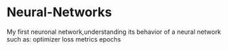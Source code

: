 # Neural-Networks
My first neuronal network,understanding its behavior of a neural network such as:
 optimizer
 loss
 metrics
 epochs
